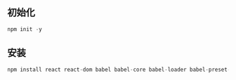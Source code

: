 ## 初始化
```js
npm init -y
```

## 安装
```js
npm install react react-dom babel babel-core babel-loader babel-preset-es2015 babel-preset-react babel-loader style-loader css-loader file-loader url-loader webpack html-webpack-plugin --save
```


